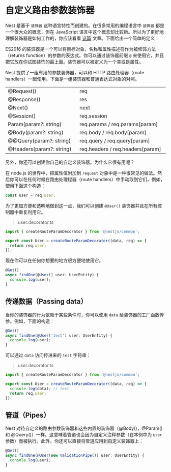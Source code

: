 # 自定义路由参数装饰器

Nest 是基于 `装饰器` 这种语言特性而创建的。在很多常用的编程语言中 `装饰器` 都是一个很大众的概念，但在 JavaScript 语言中这个概念却比较新。所以为了更好地理解装饰器是如何工作的，你应该看看 [这篇](https://medium.com/google-developers/exploring-es7-decorators-76ecb65fb841) 文章。下面给出一个简单的定义：

ES2016 的装饰器是一个可以将目标对象，名称和属性描述符作为被修饰方法（returns function）的参数的表达式。你可以通过装饰器前缀 `@` 来使用它，并且把它放在你试图装饰的最上面。装饰器可以被定义为一个类或是属性。

Nest 提供了一组有用的参数装饰器，可以和 HTTP 路由处理器（route handlers）一起使用。下面是一组装饰器和普通表达式对象的对照。

|                                           |                                              |
| ----------------------------------------- | -------------------------------------------- |
| @Request()                                | req                                          |
| @Response()                               | res                                          |
| @Next()                                   | next                                         |
| @Session()                                | req.session                                  |
| Param(param?: string)                     | req.params / req.params[param]               |
| @Body(param?: string)                     | req.body / req.body[param]                   |
| @@Query(param?: string)                   | req.query / req.query[param]                 |
| @Headers(param?: string)　　　　　　　　　　| req.headers / req.headers[param]　　　　　　　|

另外，你还可以创建你自己的自定义装饰器。为什么它很有用呢？

在 node.js 的世界中，把属性值附加到 `request` 对象中是一种很常见的做法。然后你可以在任何时候在路由处理程器（route handlers）中手动取到它们，例如，使用下面这个构造：

```typescript
const user = req.user;
```

为了更加方便和透明地做到这一点，我们可以创建 `@User()` 装饰器并且在所有控制器中重复利用它。

> user.decorator.ts

```typescript
import { createRouteParamDecorator } from '@nestjs/common';

export const User = createRouteParamDecorator((data, req) => {
  return req.user;
});
```

现在你可以在任何你想要的地方很方便地使用它。

```typescript
@Get()
async findOne(@User() user: UserEntity) {
  console.log(user);
}
```

## 传递数据（Passing data）

当你的装饰器的行为依赖于某些条件时，你可以使用 `data` 给装饰器的工厂函数传参。例如，下面的构造：

```typescript
@Get()
async findOne(@User('test') user: UserEntity) {
  console.log(user);
}
```

可以通过 `data` 访问传进来的 `test` 字符串：

> user.decorator.ts

```typescript
import { createRouteParamDecorator } from '@nestjs/common';

export const User = createRouteParamDecorator((data, req) => {
  console.log(data); // test
  return req.user;
});
```

## 管道（Pipes）

Nest 对待自定义的路由参数装饰器和这些内置的装饰器（@Body()，@Param() 和 @Query()）一样。这意味着管道也会因为自定义注释参数（在本例中为 `user` 参数）而被执行。此外，你还可以直接将管道应用到自定义装饰器上： 

```typescript
@Get()
async findOne(@User(new ValidationPipe()) user: UserEntity) {
  console.log(user);
}
```